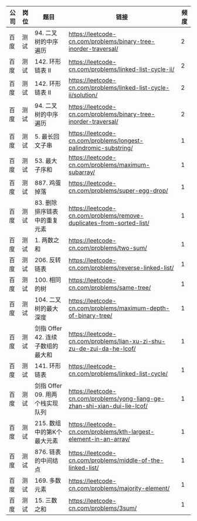 | 公司 | 岗位 | 题目                     | 链接                                                                         | 频度 |
|----|----|------------------------|----------------------------------------------------------------------------|----|
| 百度 | 测试 | 94. 二叉树的中序遍历           | https://leetcode-cn.com/problems/binary-tree-inorder-traversal/            | 2  |
| 百度 | 测试 | 142. 环形链表 II           | https://leetcode-cn.com/problems/linked-list-cycle-ii/                     | 2  |
| 百度 | 测试 | 142. 环形链表 II           | https://leetcode-cn.com/problems/linked-list-cycle-ii/solution/            | 2  |
| 百度 | 测试 | 94. 二叉树的中序遍历           | https://leetcode-cn.com/problems/binary-tree-inorder-traversal/            | 2  |
| 百度 | 测试 | 5. 最长回文子串              | https://leetcode-cn.com/problems/longest-palindromic-substring/            | 1  |
| 百度 | 测试 | 53. 最大子序和              | https://leetcode-cn.com/problems/maximum-subarray/                         | 1  |
| 百度 | 测试 | 887. 鸡蛋掉落              | https://leetcode-cn.com/problems/super-egg-drop/                           | 1  |
| 百度 | 测试 | 83. 删除排序链表中的重复元素       | https://leetcode-cn.com/problems/remove-duplicates-from-sorted-list/       | 1  |
| 百度 | 测试 | 1. 两数之和                | https://leetcode-cn.com/problems/two-sum/                                  | 1  |
| 百度 | 测试 | 206. 反转链表              | https://leetcode-cn.com/problems/reverse-linked-list/                      | 1  |
| 百度 | 测试 | 100. 相同的树              | https://leetcode-cn.com/problems/same-tree/                                | 1  |
| 百度 | 测试 | 104. 二叉树的最大深度          | https://leetcode-cn.com/problems/maximum-depth-of-binary-tree/             | 1  |
| 百度 | 测试 | 剑指 Offer 42. 连续子数组的最大和 | https://leetcode-cn.com/problems/lian-xu-zi-shu-zu-de-zui-da-he-lcof/      | 1  |
| 百度 | 测试 | 141. 环形链表              | https://leetcode-cn.com/problems/linked-list-cycle/                        | 1  |
| 百度 | 测试 | 剑指 Offer 09. 用两个栈实现队列  | https://leetcode-cn.com/problems/yong-liang-ge-zhan-shi-xian-dui-lie-lcof/ | 1  |
| 百度 | 测试 | 215. 数组中的第K个最大元素       | https://leetcode-cn.com/problems/kth-largest-element-in-an-array/          | 1  |
| 百度 | 测试 | 876. 链表的中间结点           | https://leetcode-cn.com/problems/middle-of-the-linked-list/                | 1  |
| 百度 | 测试 | 169. 多数元素              | https://leetcode-cn.com/problems/majority-element/                         | 1  |
| 百度 | 测试 | 15. 三数之和               | https://leetcode-cn.com/problems/3sum/                                     | 1  |
